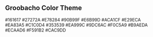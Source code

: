 ## Groobacho Color Theme

#161617
#27272A
#E78284
#90B99F
#E6B99D
#ACA1CF
#E29ECA
#EA83A5
#C1C0D4
#353539
#EA999C
#9DC6AC
#F0C5A9
#B9AEDA
#ECAAD6
#F591B2
#CAC9DD

